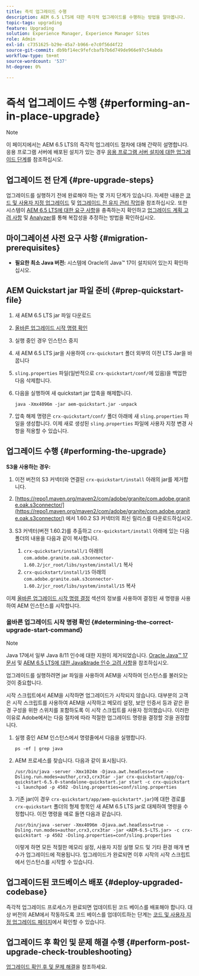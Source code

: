 ```yaml
---
title: 즉석 업그레이드 수행
description: AEM 6.5 LTS에 대한 즉각적 업그레이드를 수행하는 방법을 알아봅니다.
topic-tags: upgrading
feature: Upgrading
solution: Experience Manager, Experience Manager Sites
role: Admin
exl-id: c7351625-b29e-45a7-b966-e7c0f56d4f22
source-git-commit: db9bf14ec9fefcbafb7b6d749de966e97c54abda
workflow-type: tm+mt
source-wordcount: '537'
ht-degree: 0%

---
```


# 즉석 업그레이드 수행 {#performing-an-in-place-upgrade}

>[!NOTE]
>
>이 페이지에서는 AEM 6.5 LTS의 즉각적 업그레이드 절차에 대해 간략히 설명합니다. 응용 프로그램 서버에 배포된 설치가 있는 경우 [응용 프로그램 서버 설치에 대한 업그레이드 단계](/help/sites-deploying/app-server-upgrade.md)를 참조하십시오.

## 업그레이드 전 단계 {#pre-upgrade-steps}

업그레이드를 실행하기 전에 완료해야 하는 몇 가지 단계가 있습니다. 자세한 내용은 [코드 및 사용자 지정 업그레이드](/help/sites-deploying/upgrading-code-and-customizations.md) 및 [업그레이드 전 유지 관리 작업](/help/sites-deploying/pre-upgrade-maintenance-tasks.md)을 참조하십시오. 또한 시스템이 [AEM 6.5 LTS에 대한 요구 사항](/help/sites-deploying/technical-requirements.md)을 충족하는지 확인하고 [업그레이드 계획 고려 사항](/help/sites-deploying/upgrade-planning.md) 및 [Analyzer](/help/sites-deploying/pattern-detector.md)를 통해 복잡성을 추정하는 방법을 확인하십시오.

<!--Finally, the downtime during the upgrade can be significally reduced by indexing the repository **before** performing the upgrade. For more information, see [Using Offline Reindexing To Reduce Downtime During an Upgrade](/help/sites-deploying/upgrade-offline-reindexing.md)-->

## 마이그레이션 사전 요구 사항 {#migration-prerequisites}

* **필요한 최소 Java 버전:** 시스템에 Oracle의 Java™ 17이 설치되어 있는지 확인하십시오.

## AEM Quickstart jar 파일 준비 {#prep-quickstart-file}

1. 새 AEM 6.5 LTS jar 파일 다운로드

1. [올바른 업그레이드 시작 명령 확인](#determining-the-correct-upgrade-start-command)

1. 실행 중인 경우 인스턴스 중지

1. 새 AEM 6.5 LTS jar을 사용하여 `crx-quickstart` 폴더 외부의 이전 LTS Jar을 바꿉니다

1. `sling.properties` 파일(일반적으로 `crx-quickstart/conf/`에 있음)을 백업한 다음 삭제합니다.

1. 다음을 실행하여 새 quickstart jar 압축을 해제합니다.

   ```shell
   java -Xmx4096m -jar aem-quickstart.jar -unpack
   ```

1. 압축 해제 명령은 `crx-quickstart/conf/` 폴더 아래에 새 `sling.properties` 파일을 생성합니다. 이제 새로 생성된 `sling.properties` 파일에 사용자 지정 변경 사항을 적용할 수 있습니다.

<!-- Alexandru: drafting temporarily

## Content Repository Migration {#content-repository-migration}

This migration is not required if you are upgrading from AEM 6.3. For versions older than 6.3, Adobe provides a tool that can be used to migrate the repository to the new version of the Oak Segment Tar present in AEM 6.3. It is provided as part of the quickstart package and is mandatory for any upgrades that will be using TarMK. Upgrades for environments that are using MongoMK do not require repository migration. For more information on what the benefits of the new Segment Tar format are, see the [Migrating to Oak Segment Tar FAQ](/help/sites-deploying/revision-cleanup.md#online-revision-cleanup-frequently-asked-questions).

The actual migration is performed using the standard AEM quickstart jar file, executed with a new `-x crx2oak` option which executes the crx2oak tool to simplify the upgrade and make it more robust.

>[!NOTE]
>
>If you are performing TarMK repository content migration using the CRX2Oak Quickstart extension, you might remove the **samplecontent** runmode by adding the following to the migration command line:
>
>* `--promote-runmode nosamplecontent`
>

To determine the command that you should run, use the following command:

```shell
java -Xmx4096m -jar aem-quickstart.jar -v -x crx2oak -xargs -- --load-profile <<YOUR_PROFILE>> <<ADDITIONAL_FLAGS>>
```

Where `<<YOUR_PROFILE>>` and `<<ADDITIONAL_FLAGS>>` are replaced with the profile and flags listed in the following table:

<table>
 <tbody>
  <tr>
   <td><strong>Source Repository</strong></td>
   <td><strong>Target Repository</strong></td>
   <td><strong>Profile</strong></td>
   <td><strong>Additional Flags</strong><br /> </td>
  </tr>
  <tr>
   <td>crx2 or TarMK with <code>FileDataStore</code></td>
   <td>TarMK</td>
   <td>segment-fds</td>
   <td>See Troubleshooting section below</td>
  </tr>
  <tr>
   <td>crx2</td>
   <td>MongoMK</td>
   <td>mongo-from-crx2 </td>
   <td><code>-T mongo-uri=mongo://mongo-host:mongo-port -T mongo-db=mongo-database-name</code></td>
  </tr>
  <tr>
   <td>TarMK or crx2 with <code>S3DataStore</code></td>
   <td>TarMK</td>
   <td>segment-custom-ds</td>
   <td>See Troubleshooting section below</td>
  </tr>
  <tr>
   <td>TarMK with no datastore</td>
   <td>TarMK</td>
   <td>segment-no-ds</td>
   <td> </td>
  </tr>
  <tr>
   <td>MongoMK</td>
   <td>MongoMK</td>
   <td>No migration is needed</td>
   <td> </td>
  </tr>
 </tbody>
</table>

**Where:**

* `mongo-host` is the MongoDB server IP (for example, 127.0.0.1)

* `mongo-port` is the MongoDB server port (for example: 27017)

* `mongo-database-name` represents the name of the database (for example: aem-author)

**You may also require additional switches for the following scenarios:**

* If you are performing the upgrade on a Windows system where Java memory mapping is not handled correctly, add the `--disable-mmap` parameter to the command.

For additional instructions on using the crx2oak tool, see Using the [CRX2Oak Migration Tool](/help/sites-deploying/using-crx2oak.md). The crx2oak helper JAR can be manually upgraded if needed, by manually replacing it with newer versions after unpacking the quickstart. Its location in the AEM installation folder is: `<aem-install>/crx-quickstart/opt/extensions/crx2oak.jar`. The newest version of the CRX2Oak migration tool is available for download from the Adobe Repository at: [https://repo1.maven.org/maven2/com/adobe/granite/crx2oak/](https://repo1.maven.org/maven2/com/adobe/granite/crx2oak/)

If the migration has completed successfully, the tool will exit with an exit code of zero. Additionally, check for WARN and ERROR messages in the `upgrade.log` file, located under `crx-quickstart/logs` in the AEM installation directory, as these could indicate non-fatal errors that occurred during the migration.

Check the configuration files beneath `crx-quickstart/install` folder. If a migration was necessary these will be updated to reflect the target repository.

**A note on datastores:**

While `FileDataStore` is the new default for AEM 6.3 installations, using an external datastore is not required. While using an external datastore is recommended as a best practice for production deployments, it is not a prerequisite to upgrade. Due to the complexity already present in upgrading AEM, Adobe recommends performing the upgrade without doing a datastore migration. If desired, a datastore migration can be executed afterwards as a separate effort.

## Troubleshooting Migration Issues {#troubleshooting-migration-issues}

Skip this section if you are upgrading from 6.3. While the provided crx2oak profiles should meet the needs of most customers, there are times when additional parameters will be necessary. If you run into an error during your migration, it is possible that there are aspects of your environment that require additional configuration options to be provided. If so, you will likely encounter the following error:

**Checkpoints are not copied, because no external datastore has been specified. This will result in the full repository reindexing on the first start. Use --skip-checkpoints to force the migration or see https://jackrabbit.apache.org/oak/docs/migration.html#Checkpoints_migration for more info.**

For some reason, the migration process needs access to binaries in the datastore and is unable to find it. To specify your datastore configuration, include the following flags in the `<<ADDITIONAL_FLAGS>>` portion of your migration command:

**For S3 datastores:**

```shell
--src-s3config=/path/to/SharedS3DataStore.config --src-s3datastore=/path/to/datastore
```

Where `/path/to/SharedS3DataStore.config` represents the path to your S3 datastore config file and `/path/to/datastore` represents the path to your S3 datastore.

**For File datastores:**

```shell
--src-datastore=/path/to/datastore
```

Where `/path/to/datastore` represents the path to your File Datastore.

-->

## 업그레이드 수행 {#performing-the-upgrade}

**S3을 사용하는 경우:**

1. 이전 버전의 S3 커넥터와 연결된 `crx-quickstart/install` 아래의 jar를 제거합니다.

1. [https://repo1.maven.org/maven2/com/adobe/granite/com.adobe.granite.oak.s3connector/](https://repo1.maven.org/maven2/com/adobe/granite/com.adobe.granite.oak.s3connector/) <!-- Alexandru: this is a stub link for now -->에서 1.60.2 S3 커넥터의 최신 릴리스를 다운로드하십시오.

1. S3 커넥터(버전 1.60.2)를 추출하고 `crx-quickstart/install` 아래에 있는 다음 폴더의 내용을 다음과 같이 복사합니다.

   1. `crx-quickstart/install/1` 아래의 `com.adobe.granite.oak.s3connector-1.60.2/jcr_root/libs/system/install/1` 복사
   1. `crx-quickstart/install/15` 아래의 `com.adobe.granite.oak.s3connector-1.60.2/jcr_root/libs/system/install/15` 복사

이제 [올바른 업그레이드 시작 명령 결정](#determining-the-correct-upgrade-start-command) 섹션의 정보를 사용하여 결정된 새 명령을 사용하여 AEM 인스턴스를 시작합니다.

### 올바른 업그레이드 시작 명령 확인 {#determining-the-correct-upgrade-start-command}

>[!NOTE]
>
>Java 17에서 일부 Java 8/11 인수에 대한 지원이 제거되었습니다. [Oracle Java™ 17 문서](https://docs.oracle.com/en/java/javase/17/docs/specs/man/java.html) 및 [AEM 6.5 LTS에 대한 Java&amp;trade 인수 고려 사항](/help/sites-deploying/custom-standalone-install.md#java-17-considerations-java-considerations)을 참조하십시오.

업그레이드를 실행하려면 jar 파일을 사용하여 AEM을 시작하여 인스턴스를 불러오는 것이 중요합니다.

시작 스크립트에서 AEM을 시작하면 업그레이드가 시작되지 않습니다. 대부분의 고객은 시작 스크립트를 사용하여 AEM을 시작하고 메모리 설정, 보안 인증서 등과 같은 환경 구성을 위한 스위치를 포함하도록 이 시작 스크립트를 사용자 정의했습니다. 이러한 이유로 Adobe에서는 다음 절차에 따라 적절한 업그레이드 명령을 결정할 것을 권장합니다.

1. 실행 중인 AEM 인스턴스에서 명령줄에서 다음을 실행합니다.

   ```shell
   ps -ef | grep java
   ```

1. AEM 프로세스를 찾습니다. 다음과 같이 표시됩니다.

   ```shell
   /usr/bin/java -server -Xmx1024m -Djava.awt.headless=true -Dsling.run.modes=author,crx3,crx3tar -jar crx-quickstart/app/cq-quickstart-6.5.0-standalone-quickstart.jar start -c crx-quickstart -i launchpad -p 4502 -Dsling.properties=conf/sling.properties
   ```

1. 기존 jar(이 경우 `crx-quickstart/app/aem-quickstart*.jar`)에 대한 경로를 `crx-quickstart` 폴더의 형제 항목인 새 AEM 6.5 LTS jar로 대체하여 명령을 수정합니다. 이전 명령을 예로 들면 다음과 같습니다.

   ```shell
   /usr/bin/java -server -Xmx4096m -Djava.awt.headless=true -Dsling.run.modes=author,crx3,crx3tar -jar <AEM-6.5-LTS.jar> -c crx-quickstart -p 4502 -Dsling.properties=conf/sling.properties
   ```

   이렇게 하면 모든 적절한 메모리 설정, 사용자 지정 실행 모드 및 기타 환경 매개 변수가 업그레이드에 적용됩니다. 업그레이드가 완료되면 이후 시작의 시작 스크립트에서 인스턴스를 시작할 수 있습니다.

## 업그레이드된 코드베이스 배포 {#deploy-upgraded-codebase}

즉각적 업그레이드 프로세스가 완료되면 업데이트된 코드 베이스를 배포해야 합니다. 대상 버전의 AEM에서 작동하도록 코드 베이스를 업데이트하는 단계는 [코드 및 사용자 지정 업그레이드 페이지](/help/sites-deploying/upgrading-code-and-customizations.md)에서 확인할 수 있습니다.

## 업그레이드 후 확인 및 문제 해결 수행 {#perform-post-upgrade-check-troubleshooting}

[업그레이드 확인 후 및 문제 해결](/help/sites-deploying/post-upgrade-checks-and-troubleshooting.md)을 참조하세요.
